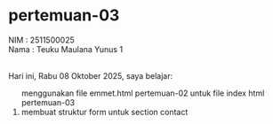 # pertemuan-03

NIM : 2511500025 <br>
Nama : Teuku Maulana Yunus 1 <br><br>

Hari ini, Rabu 08 Oktober 2025, saya belajar:
<ol
    <li>menggunakan file emmet.html pertemuan-02 untuk file index html pertemuan-03</li>
    <li>membuat struktur form untuk section contact</li>
</ol>